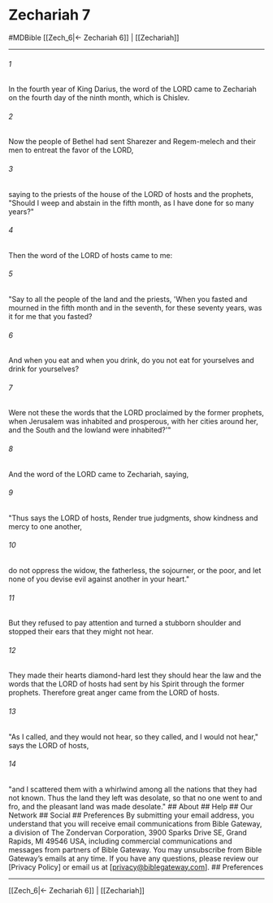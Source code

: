 # Zechariah 7
#MDBible
[[Zech_6|← Zechariah 6]] | [[Zechariah]]

***






###### 1 


In the fourth year of King Darius, the word of the LORD came to Zechariah on the fourth day of the ninth month, which is Chislev. 





###### 2 


Now the people of Bethel had sent Sharezer and Regem-melech and their men to entreat the favor of the LORD, 





###### 3 


saying to the priests of the house of the LORD of hosts and the prophets, "Should I weep and abstain in the fifth month, as I have done for so many years?" 





###### 4 


Then the word of the LORD of hosts came to me: 





###### 5 


"Say to all the people of the land and the priests, 'When you fasted and mourned in the fifth month and in the seventh, for these seventy years, was it for me that you fasted? 





###### 6 


And when you eat and when you drink, do you not eat for yourselves and drink for yourselves? 





###### 7 


Were not these the words that the LORD proclaimed by the former prophets, when Jerusalem was inhabited and prosperous, with her cities around her, and the South and the lowland were inhabited?'" 





###### 8 


And the word of the LORD came to Zechariah, saying, 





###### 9 


"Thus says the LORD of hosts, Render true judgments, show kindness and mercy to one another, 





###### 10 


do not oppress the widow, the fatherless, the sojourner, or the poor, and let none of you devise evil against another in your heart." 





###### 11 


But they refused to pay attention and turned a stubborn shoulder and stopped their ears that they might not hear. 





###### 12 


They made their hearts diamond-hard lest they should hear the law and the words that the LORD of hosts had sent by his Spirit through the former prophets. Therefore great anger came from the LORD of hosts. 





###### 13 


"As I called, and they would not hear, so they called, and I would not hear," says the LORD of hosts, 





###### 14 


"and I scattered them with a whirlwind among all the nations that they had not known. Thus the land they left was desolate, so that no one went to and fro, and the pleasant land was made desolate." ## About ## Help ## Our Network ## Social ## Preferences By submitting your email address, you understand that you will receive email communications from Bible Gateway, a division of The Zondervan Corporation, 3900 Sparks Drive SE, Grand Rapids, MI 49546 USA, including commercial communications and messages from partners of Bible Gateway. You may unsubscribe from Bible Gateway&rsquo;s emails at any time. If you have any questions, please review our [Privacy Policy] or email us at [privacy@biblegateway.com]. ## Preferences

***

[[Zech_6|← Zechariah 6]] | [[Zechariah]]
